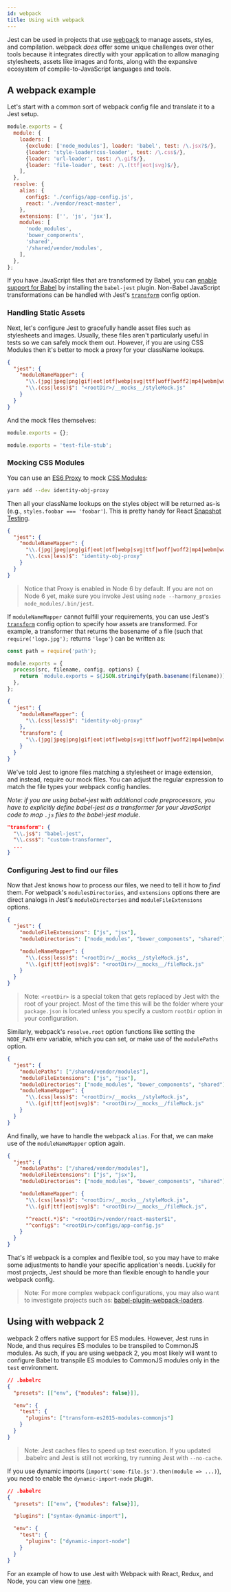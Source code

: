 ```yaml
---
id: webpack
title: Using with webpack
---
```


Jest can be used in projects that use [webpack](https://webpack.js.org/) to manage assets, styles, and compilation. webpack _does_ offer some unique challenges over other tools because it integrates directly with your application to allow managing stylesheets, assets like images and fonts, along with the expansive ecosystem of compile-to-JavaScript languages and tools.

## A webpack example

Let's start with a common sort of webpack config file and translate it to a Jest setup.

```js title="webpack.config.js"
module.exports = {
  module: {
    loaders: [
      {exclude: ['node_modules'], loader: 'babel', test: /\.jsx?$/},
      {loader: 'style-loader!css-loader', test: /\.css$/},
      {loader: 'url-loader', test: /\.gif$/},
      {loader: 'file-loader', test: /\.(ttf|eot|svg)$/},
    ],
  },
  resolve: {
    alias: {
      config$: './configs/app-config.js',
      react: './vendor/react-master',
    },
    extensions: ['', 'js', 'jsx'],
    modules: [
      'node_modules',
      'bower_components',
      'shared',
      '/shared/vendor/modules',
    ],
  },
};
```

If you have JavaScript files that are transformed by Babel, you can [enable support for Babel](GettingStarted.md#using-babel) by installing the `babel-jest` plugin. Non-Babel JavaScript transformations can be handled with Jest's [`transform`](Configuration.md#transform-objectstring-pathtotransformer--pathtotransformer-object) config option.

### Handling Static Assets

Next, let's configure Jest to gracefully handle asset files such as stylesheets and images. Usually, these files aren't particularly useful in tests so we can safely mock them out. However, if you are using CSS Modules then it's better to mock a proxy for your className lookups.

```json title="package.json"
{
  "jest": {
    "moduleNameMapper": {
      "\\.(jpg|jpeg|png|gif|eot|otf|webp|svg|ttf|woff|woff2|mp4|webm|wav|mp3|m4a|aac|oga)$": "<rootDir>/__mocks__/fileMock.js",
      "\\.(css|less)$": "<rootDir>/__mocks__/styleMock.js"
    }
  }
}
```

And the mock files themselves:

```js title="__mocks__/styleMock.js"
module.exports = {};
```

```js title="__mocks__/fileMock.js"
module.exports = 'test-file-stub';
```

### Mocking CSS Modules

You can use an [ES6 Proxy](https://github.com/keyanzhang/identity-obj-proxy) to mock [CSS Modules](https://github.com/css-modules/css-modules):

```bash
yarn add --dev identity-obj-proxy
```

Then all your className lookups on the styles object will be returned as-is (e.g., `styles.foobar === 'foobar'`). This is pretty handy for React [Snapshot Testing](SnapshotTesting.md).

```json title="package.json (for CSS Modules)"
{
  "jest": {
    "moduleNameMapper": {
      "\\.(jpg|jpeg|png|gif|eot|otf|webp|svg|ttf|woff|woff2|mp4|webm|wav|mp3|m4a|aac|oga)$": "<rootDir>/__mocks__/fileMock.js",
      "\\.(css|less)$": "identity-obj-proxy"
    }
  }
}
```

> Notice that Proxy is enabled in Node 6 by default. If you are not on Node 6 yet, make sure you invoke Jest using `node --harmony_proxies node_modules/.bin/jest`.

If `moduleNameMapper` cannot fulfill your requirements, you can use Jest's [`transform`](Configuration.md#transform-objectstring-pathtotransformer--pathtotransformer-object) config option to specify how assets are transformed. For example, a transformer that returns the basename of a file (such that `require('logo.jpg');` returns `'logo'`) can be written as:

```js title="fileTransformer.js"
const path = require('path');

module.exports = {
  process(src, filename, config, options) {
    return `module.exports = ${JSON.stringify(path.basename(filename))};`;
  },
};
```

```json title="package.json (for custom transformers and CSS Modules)"
{
  "jest": {
    "moduleNameMapper": {
      "\\.(css|less)$": "identity-obj-proxy"
    },
    "transform": {
      "\\.(jpg|jpeg|png|gif|eot|otf|webp|svg|ttf|woff|woff2|mp4|webm|wav|mp3|m4a|aac|oga)$": "<rootDir>/fileTransformer.js"
    }
  }
}
```

We've told Jest to ignore files matching a stylesheet or image extension, and instead, require our mock files. You can adjust the regular expression to match the file types your webpack config handles.

_Note: if you are using babel-jest with additional code preprocessors, you have to explicitly define babel-jest as a transformer for your JavaScript code to map `.js` files to the babel-jest module._

```json
"transform": {
  "\\.js$": "babel-jest",
  "\\.css$": "custom-transformer",
  ...
}
```

### Configuring Jest to find our files

Now that Jest knows how to process our files, we need to tell it how to _find_ them. For webpack's `modulesDirectories`, and `extensions` options there are direct analogs in Jest's `moduleDirectories` and `moduleFileExtensions` options.

```json title="package.json"
{
  "jest": {
    "moduleFileExtensions": ["js", "jsx"],
    "moduleDirectories": ["node_modules", "bower_components", "shared"],

    "moduleNameMapper": {
      "\\.(css|less)$": "<rootDir>/__mocks__/styleMock.js",
      "\\.(gif|ttf|eot|svg)$": "<rootDir>/__mocks__/fileMock.js"
    }
  }
}
```

> Note: `<rootDir>` is a special token that gets replaced by Jest with the root of your project. Most of the time this will be the folder where your `package.json` is located unless you specify a custom `rootDir` option in your configuration.

Similarly, webpack's `resolve.root` option functions like setting the `NODE_PATH` env variable, which you can set, or make use of the `modulePaths` option.

```json title="package.json"
{
  "jest": {
    "modulePaths": ["/shared/vendor/modules"],
    "moduleFileExtensions": ["js", "jsx"],
    "moduleDirectories": ["node_modules", "bower_components", "shared"],
    "moduleNameMapper": {
      "\\.(css|less)$": "<rootDir>/__mocks__/styleMock.js",
      "\\.(gif|ttf|eot|svg)$": "<rootDir>/__mocks__/fileMock.js"
    }
  }
}
```

And finally, we have to handle the webpack `alias`. For that, we can make use of the `moduleNameMapper` option again.

```json title="package.json"
{
  "jest": {
    "modulePaths": ["/shared/vendor/modules"],
    "moduleFileExtensions": ["js", "jsx"],
    "moduleDirectories": ["node_modules", "bower_components", "shared"],

    "moduleNameMapper": {
      "\\.(css|less)$": "<rootDir>/__mocks__/styleMock.js",
      "\\.(gif|ttf|eot|svg)$": "<rootDir>/__mocks__/fileMock.js",

      "^react(.*)$": "<rootDir>/vendor/react-master$1",
      "^config$": "<rootDir>/configs/app-config.js"
    }
  }
}
```

That's it! webpack is a complex and flexible tool, so you may have to make some adjustments to handle your specific application's needs. Luckily for most projects, Jest should be more than flexible enough to handle your webpack config.

> Note: For more complex webpack configurations, you may also want to investigate projects such as: [babel-plugin-webpack-loaders](https://github.com/istarkov/babel-plugin-webpack-loaders).

## Using with webpack 2

webpack 2 offers native support for ES modules. However, Jest runs in Node, and thus requires ES modules to be transpiled to CommonJS modules. As such, if you are using webpack 2, you most likely will want to configure Babel to transpile ES modules to CommonJS modules only in the `test` environment.

```json
// .babelrc
{
  "presets": [["env", {"modules": false}]],

  "env": {
    "test": {
      "plugins": ["transform-es2015-modules-commonjs"]
    }
  }
}
```

> Note: Jest caches files to speed up test execution. If you updated .babelrc and Jest is still not working, try running Jest with `--no-cache`.

If you use dynamic imports (`import('some-file.js').then(module => ...)`), you need to enable the `dynamic-import-node` plugin.

```json
// .babelrc
{
  "presets": [["env", {"modules": false}]],

  "plugins": ["syntax-dynamic-import"],

  "env": {
    "test": {
      "plugins": ["dynamic-import-node"]
    }
  }
}
```

For an example of how to use Jest with Webpack with React, Redux, and Node, you can view one [here](https://github.com/jenniferabowd/jest_react_redux_node_webpack_complex_example).
